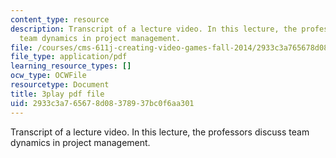 ```yaml
---
content_type: resource
description: Transcript of a lecture video. In this lecture, the professors discuss
  team dynamics in project management.
file: /courses/cms-611j-creating-video-games-fall-2014/2933c3a765678d08378937bc0f6aa301_Av9sFr_NsBU.pdf
file_type: application/pdf
learning_resource_types: []
ocw_type: OCWFile
resourcetype: Document
title: 3play pdf file
uid: 2933c3a7-6567-8d08-3789-37bc0f6aa301
---
```

Transcript of a lecture video. In this lecture, the professors discuss team dynamics in project management.